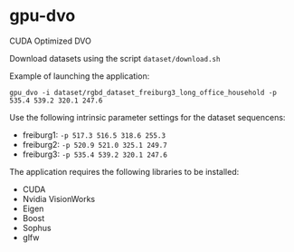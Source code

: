 # gpu-dvo
CUDA Optimized DVO

Download datasets using the script `dataset/download.sh`

Example of launching the application:
```
gpu_dvo -i dataset/rgbd_dataset_freiburg3_long_office_household -p 535.4 539.2 320.1 247.6
```
Use the following intrinsic parameter settings for the dataset sequencens:
- freiburg1: `-p 517.3 516.5 318.6 255.3`
- freiburg2: `-p 520.9 521.0 325.1 249.7`
- freiburg3: `-p 535.4 539.2 320.1 247.6`

The application requires the following libraries to be installed:
- CUDA
- Nvidia VisionWorks
- Eigen
- Boost
- Sophus
- glfw


